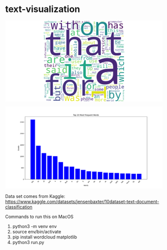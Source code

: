 # text-visualization

![Word cloud](./demo/word_cloud.png)

![Frequency distribution](./demo/frequency_distribution.png)

Data set comes from Kaggle: https://www.kaggle.com/datasets/jensenbaxter/10dataset-text-document-classification

Commands to run this on MacOS

1. python3 -m venv env
2. source env/bin/activate
3. pip install wordcloud matplotlib
4. python3 run.py